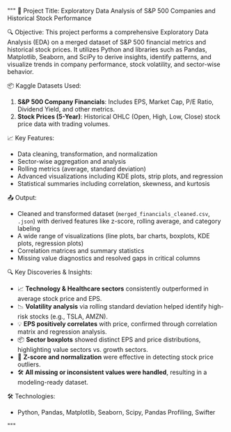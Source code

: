 """
📘 Project Title: Exploratory Data Analysis of S&P 500 Companies and Historical Stock Performance

🔍 Objective:
This project performs a comprehensive Exploratory Data Analysis (EDA) on a merged dataset of S&P 500 financial metrics and historical stock prices. It utilizes Python and libraries such as Pandas, Matplotlib, Seaborn, and SciPy to derive insights, identify patterns, and visualize trends in company performance, stock volatility, and sector-wise behavior.

📦 Kaggle Datasets Used:
1. **S&P 500 Company Financials**: Includes EPS, Market Cap, P/E Ratio, Dividend Yield, and other metrics.
2. **Stock Prices (5-Year)**: Historical OHLC (Open, High, Low, Close) stock price data with trading volumes.

📈 Key Features:
- Data cleaning, transformation, and normalization
- Sector-wise aggregation and analysis
- Rolling metrics (average, standard deviation)
- Advanced visualizations including KDE plots, strip plots, and regression
- Statistical summaries including correlation, skewness, and kurtosis

📤 Output:
- Cleaned and transformed dataset (`merged_financials_cleaned.csv`, `.json`) with derived features like z-score, rolling average, and category labeling
- A wide range of visualizations (line plots, bar charts, boxplots, KDE plots, regression plots)
- Correlation matrices and summary statistics
- Missing value diagnostics and resolved gaps in critical columns

🔍 Key Discoveries & Insights:
- 📈 **Technology & Healthcare sectors** consistently outperformed in average stock price and EPS.
- 📉 **Volatility analysis** via rolling standard deviation helped identify high-risk stocks (e.g., TSLA, AMZN).
- 💡 **EPS positively correlates** with price, confirmed through correlation matrix and regression analysis.
- 📦 **Sector boxplots** showed distinct EPS and price distributions, highlighting value sectors vs. growth sectors.
- 🧪 **Z-score and normalization** were effective in detecting stock price outliers.
- 🛠 **All missing or inconsistent values were handled**, resulting in a modeling-ready dataset.

🛠 Technologies:
- Python, Pandas, Matplotlib, Seaborn, Scipy, Pandas Profiling, Swifter

"""
